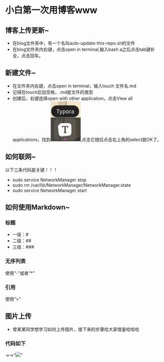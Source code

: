 # 小白第一次用博客www

## 博客上传更新~

- 在blog文件夹中，有一个名叫auto-update-this-repo.sh的文件
- 在blog文件夹内右键，点击open in terminal,输入bash a之后点击tab键补全，点击回车。

## 新建文件~

- 在文件夹内右键，点击open in terminal，输入touch 文件名.md
- 记得在touch后加空格，.md是文件的类型
- 创建后，右键选择open with other application，点击View all applications，找到![1](./Screenshots/1.jpg),点击它随后点击右上角的select就OK了。

## 如何联网~

以下三条代码是关键！！！

- sudo service NetworkManager stop
- sudo rm /var/lib/NetworkManager/NetworkManager.state
- sudo service NetworkManager start

## 如何使用Markdown~

### 标题

- 一级：#
- 二级：##
- 三级：###

### 无序列表

使用“-”或者“*”

### 引用

使用“>”

## 图片上传

- 曾某某同学想学习如何上传图片，接下来的步骤给大家借鉴哈哈哈

### 代码如下

→→“![](./文件名/图片名称.jpg)”